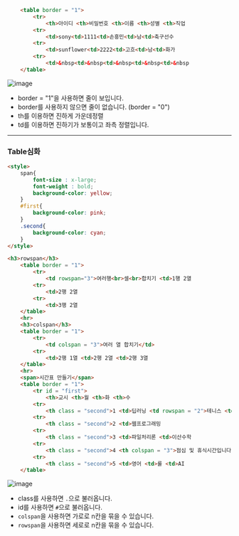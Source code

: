 ```html
    <table border = "1">
        <tr>
            <th>아이디 <th>비밀번호 <th>이름 <th>성별 <th>직업
        <tr>
            <td>sony<td>1111<td>손흥민<td>남<td>축구선수
        <tr>
            <td>sunflower<td>2222<td>고흐<td>남<td>화가
        <tr>
            <td>&nbsp<td>&nbsp<td>&nbsp<td>&nbsp<td>&nbsp
    </table>
```

![image](https://github.com/B-O-P/secondbrain/assets/117426928/51f9b45b-2d90-4256-b2db-3c3f9a0928ee)

+ border = "1"을 사용하면 줄이 보입니다.
+ border를 사용하지 않으면 줄이 없습니다. (border = "0")
+ th를 이용하면 진하게 가운데정렬
+ td를 이용하면 진하기가 보통이고 좌측 정렬입니다.

---
### Table심화
```html
<style>
    span{
        font-size : x-large;
        font-weight : bold;
        background-color: yellow;
    }
    #first{
        background-color: pink;
    }
    .second{
        background-color: cyan;
    }
</style>

<h3>rowspan</h3>
    <table border = "1">
        <tr>
            <td rowspan="3">여러행<br>셀<br>합치기 <td>1행 2열
        <tr>
            <td>2행 2열
        <tr>
            <td>3행 2열
    </table>
    <hr>
    <h3>colspan</h3>
    <table border = "1">
        <tr>
            <td colspan = "3">여러 열 합치기</td>
        <tr>
            <td>2행 1열 <td>2행 2열 <td>2행 3열
    </table>
    <hr>
    <span>시간표 만들기</span>
    <table border = "1">
        <tr id = "first">
            <th>교시 <th>월 <th>화 <th>수
        <tr>
            <th class = "second">1 <td>딥러닝 <td rowspan = "2">테니스 <td rowspan = "3">컴퓨터구조
        <tr>
            <th class = "second">2 <td>웹프로그래밍
        <tr>
            <th class = "second">3 <td>파일처리론 <td>이산수학
        <tr>
            <th class = "second">4 <th colspan = "3">점심 및 휴식시간입니다!
        <tr>
            <th class = "second">5 <td>영어 <td>롤 <td>AI
    </table>
```

![image](https://github.com/B-O-P/secondbrain/assets/117426928/4a06a675-28b2-4a72-85b7-41284b0c8f2a)

+ class를 사용하면 `.`으로 불러옵니다.
+ id를 사용하면 `#`으로 불러옵니다. 
+ `colspan`을 사용하면 가로로 n칸을 묶을 수 있습니다.
+ `rowspan`을 사용하면 세로로 n칸을 묶을 수 있습니다.